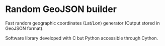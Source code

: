 # Random GeoJSON builder
Fast random geographic coordinates (Lat/Lon) generator (Output stored in GeoJSON format).

Software library developed with C but Python accessible through Cython.
